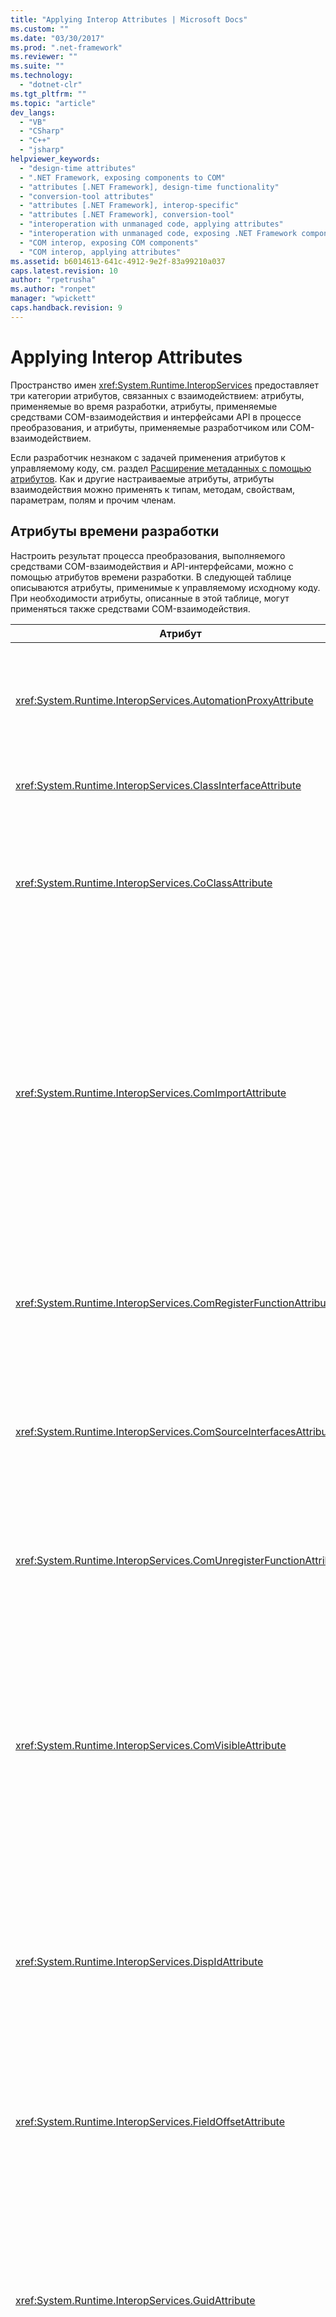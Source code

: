 ```yaml
---
title: "Applying Interop Attributes | Microsoft Docs"
ms.custom: ""
ms.date: "03/30/2017"
ms.prod: ".net-framework"
ms.reviewer: ""
ms.suite: ""
ms.technology: 
  - "dotnet-clr"
ms.tgt_pltfrm: ""
ms.topic: "article"
dev_langs: 
  - "VB"
  - "CSharp"
  - "C++"
  - "jsharp"
helpviewer_keywords: 
  - "design-time attributes"
  - ".NET Framework, exposing components to COM"
  - "attributes [.NET Framework], design-time functionality"
  - "conversion-tool attributes"
  - "attributes [.NET Framework], interop-specific"
  - "attributes [.NET Framework], conversion-tool"
  - "interoperation with unmanaged code, applying attributes"
  - "interoperation with unmanaged code, exposing .NET Framework components"
  - "COM interop, exposing COM components"
  - "COM interop, applying attributes"
ms.assetid: b6014613-641c-4912-9e2f-83a99210a037
caps.latest.revision: 10
author: "rpetrusha"
ms.author: "ronpet"
manager: "wpickett"
caps.handback.revision: 9
---
```

# Applying Interop Attributes
Пространство имен <xref:System.Runtime.InteropServices> предоставляет три категории атрибутов, связанных с взаимодействием: атрибуты, применяемые во время разработки, атрибуты, применяемые средствами COM\-взаимодействия и интерфейсами API в процессе преобразования, и атрибуты, применяемые разработчиком или COM\-взаимодействием.  
  
 Если разработчик незнаком с задачей применения атрибутов к управляемому коду, см. раздел [Расширение метаданных с помощью атрибутов](../../../docs/standard/attributes/index.md).  Как и другие настраиваемые атрибуты, атрибуты взаимодействия можно применять к типам, методам, свойствам, параметрам, полям и прочим членам.  
  
## Атрибуты времени разработки  
 Настроить результат процесса преобразования, выполняемого средствами COM\-взаимодействия и API\-интерфейсами, можно с помощью атрибутов времени разработки.  В следующей таблице описываются атрибуты, применимые к управляемому исходному коду.  При необходимости атрибуты, описанные в этой таблице, могут применяться также средствами COM\-взаимодействия.  
  
|Атрибут|Описание|  
|-------------|--------------|  
|<xref:System.Runtime.InteropServices.AutomationProxyAttribute>|Определяет, следует ли маршалировать типа с помощью автоматического модуля или с помощью настраиваемого прокси\-сервера и заглушки.|  
|<xref:System.Runtime.InteropServices.ClassInterfaceAttribute>|Управляет типом интерфейса, создаваемого для класса.|  
|<xref:System.Runtime.InteropServices.CoClassAttribute>|Определяет значение CLSID исходного компонентного класса, импортируемого из библиотеки типов.<br /><br /> Этот атрибут обычно применяется средствами COM\-взаимодействия.|  
|<xref:System.Runtime.InteropServices.ComImportAttribute>|Указывает, что определение компонентного класса или интерфейса было импортировано из библиотеки COM\-типов.  Среда выполнения использует этот флаг, чтобы определить способ активации и маршалинга типа.  Этот атрибут запрещает экспорт типа обратно в библиотеку типов.<br /><br /> Этот атрибут обычно применяется средствами COM\-взаимодействия.|  
|<xref:System.Runtime.InteropServices.ComRegisterFunctionAttribute>|Указывает, что при регистрации сборки для использования из COM должен вызываться метод. Это позволяет в процессе регистрации выполнять код, написанный разработчиком.|  
|<xref:System.Runtime.InteropServices.ComSourceInterfacesAttribute>|Задает интерфейсы, которые являются источниками событий для данного класса.<br /><br /> Этот атрибут также может применяться средствами COM\-взаимодействия.|  
|<xref:System.Runtime.InteropServices.ComUnregisterFunctionAttribute>|Указывает, что при отмене регистрации сборки для работы с COM должен вызываться метод. Это позволяет в процессе отмены регистрации выполнять код, написанный разработчиком.|  
|<xref:System.Runtime.InteropServices.ComVisibleAttribute>|Если значение атрибута равно **false**, отображает невидимые для COM типы.  Этот атрибут может применяться к отдельному типу или ко всей сборке, чтобы управлять видимостью для COM.  По умолчанию все управляемые открытые типы видимы. Чтобы сделать их видимыми, применять данный атрибут не требуется.|  
|<xref:System.Runtime.InteropServices.DispIdAttribute>|Задает идентификатор диспетчера COM \(DISPID\) для метода или поля.  Атрибут, содержащий идентификатор DISPID для описываемого метода, поля или свойства.<br /><br /> Этот атрибут также может применяться средствами COM\-взаимодействия.|  
|<xref:System.Runtime.InteropServices.FieldOffsetAttribute>|Задает физическое расположение каждого поля в пределах класса при использовании с **StructLayoutAttribute**, если для **LayoutKind** установлено значение Explicit.|  
|<xref:System.Runtime.InteropServices.GuidAttribute>|Задает глобальный идентификатор \(GUID\) класса, интерфейса или всей библиотеки типов.  Строка, передаваемая атрибуту, должна представлять собой формат, являющийся допустимым аргументом конструктора для типа **System.Guid**.<br /><br /> Этот атрибут также может применяться средствами COM\-взаимодействия.|  
|[IDispatchImpAttribute](frlrfsystemruntimeinteropservicesidispatchimplattributeclasstopic)|Указывает, какая из реализаций интерфейса **IDispatch** используется средой CLR при предоставлении COM сдвоенных интерфейсов и диспетчерских интерфейсов.|  
|<xref:System.Runtime.InteropServices.InAttribute>|Указывает, что должен быть выполнен маршалинг данных в вызывающий объект.  Может использоваться, чтобы задать атрибуты для параметров.|  
|<xref:System.Runtime.InteropServices.InterfaceTypeAttribute>|Указывает, как управляемый интерфейс предоставляется COM\-клиентам \(сдвоенный, производный от IUnknown или только IDispatch\).<br /><br /> Этот атрибут также может применяться средствами COM\-взаимодействия.|  
|<xref:System.Runtime.InteropServices.LCIDConversionAttribute>|Указывает, что для неуправляемой сигнатуры метода требуется параметр LCID.<br /><br /> Этот атрибут также может применяться средствами COM\-взаимодействия.|  
|<xref:System.Runtime.InteropServices.MarshalAsAttribute>|Указывает, как должен быть организован маршалинг параметров или данных в полях между управляемым и неуправляемым программным кодом.  Этот атрибут всегда необязателен, так как для каждого типа данных существует режим маршалинга по умолчанию.<br /><br /> Этот атрибут также может применяться средствами COM\-взаимодействия.|  
|<xref:System.Runtime.InteropServices.OptionalAttribute>|Указывает, что данный параметр необязателен.<br /><br /> Этот атрибут также может применяться средствами COM\-взаимодействия.|  
|<xref:System.Runtime.InteropServices.OutAttribute>|Указывает, что должен быть выполнен маршалинг параметров или данных полей из вызываемого объекта обратно в вызывающий.|  
|<xref:System.Runtime.InteropServices.PreserveSigAttribute>|Подавляет преобразование определенного в сигнатуре возвращаемого значения HRESULT или retval, обычно происходящее при вызовах взаимодействия.  Этот атрибут влияет на маршалинг и экспорт библиотек типов.<br /><br /> Этот атрибут также может применяться средствами COM\-взаимодействия.|  
|<xref:System.Runtime.InteropServices.ProgIdAttribute>|Задает идентификатор ProgID класса .NET Framework.  Может использоваться в качестве атрибута классов.|  
|<xref:System.Runtime.InteropServices.StructLayoutAttribute>|Управляет физической компоновкой полей класса.<br /><br /> Этот атрибут также может применяться средствами COM\-взаимодействия.|  
  
## Атрибуты средств преобразования  
 В следующей таблице описываются атрибуты, применяемые средствами COM\-взаимодействия в ходе преобразования.  Во время разработки эти атрибуты не применяются.  
  
|Атрибут|Описание|  
|-------------|--------------|  
|<xref:System.Runtime.InteropServices.ComAliasNameAttribute>|Показывает COM\-псевдонимы для типа параметра или поля.  Может использоваться в качестве атрибута параметров, полей или возвращаемых значений.|  
|<xref:System.Runtime.InteropServices.ComConversionLossAttribute>|Указывает, что сведения о классе или интерфейсе были утеряны при импорте из библиотеки типов в сборку.|  
|<xref:System.Runtime.InteropServices.ComEventInterfaceAttribute>|Определяет исходный интерфейс и класс, реализующий методы интерфейса события.|  
|<xref:System.Runtime.InteropServices.ImportedFromTypeLibAttribute>|Показывает, что сборка была первоначально импортирована из библиотеки COM\-типов.  Этот атрибут содержит определение исходной библиотеки типов.|  
|<xref:System.Runtime.InteropServices.TypeLibFuncAttribute>|Содержит флаги **FUNCFLAGS**, которые были первоначально импортированы для данной функции из библиотеки COM\-типов.|  
|<xref:System.Runtime.InteropServices.TypeLibTypeAttribute>|Содержит флаги **TYPEFLAGS**, ранее импортированные для данного типа из библиотеки COM\-типов.|  
|<xref:System.Runtime.InteropServices.TypeLibVarAttribute>|Содержит флаги **VARFLAGS**, которые были первоначально импортированы для данной переменной из библиотеки COM\-типов.|  
  
## См. также  
 <xref:System.Runtime.InteropServices>   
 [Exposing .NET Framework Components to COM](../../../docs/framework/interop/exposing-dotnet-components-to-com.md)   
 [Атрибуты](../../../docs/standard/attributes/index.md)   
 [Qualifying .NET Types for Interoperation](../../../docs/framework/interop/qualifying-net-types-for-interoperation.md)   
 [Packaging an Assembly for COM](../../../docs/framework/interop/packaging-an-assembly-for-com.md)